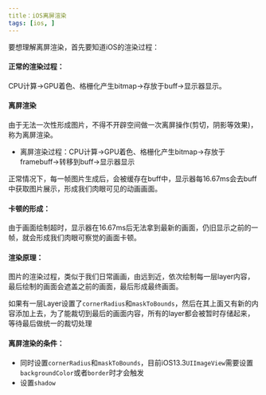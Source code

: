 ```yaml
---
title：iOS离屏渲染
tags: [ios, ]
---
```


要想理解离屏渲染，首先要知道iOS的渲染过程：

#### 正常的渲染过程：

CPU计算->GPU着色、格栅化产生bitmap->存放于buff->显示器显示。

#### 离屏渲染

由于无法一次性形成图片，不得不开辟空间做一次离屏操作(剪切，阴影等效果)，称为离屏渲染。

- 离屏渲染过程：CPU计算->GPU着色、格栅化产生bitmap->存放于framebuff->转移到buff->显示器显示

正常情况下，每一帧图片生成后，会被缓存在buff中，显示器每16.67ms会去buff中获取图片展示，形成我们肉眼可见的动画画面。

#### 卡顿的形成：

由于画面绘制超时，显示器在16.67ms后无法拿到最新的画面，仍旧显示之前的一帧，就会形成我们肉眼可察觉的画面卡顿。

#### 渲染原理：

图片的渲染过程，类似于我们日常画画，由远到近，依次绘制每一层layer内容，最后绘制的画面会遮盖之前的画面，最后形成最终画面。

如果有一层Layer设置了`cornerRadius`和`maskToBounds`，然后在其上面又有新的内容添加上去，为了能裁切到最后的画面内容，所有的layer都会被暂时存储起来，等待最后做统一的裁切处理

#### 离屏渲染的条件：

- 同时设置`cornerRadius`和`maskToBounds`，目前iOS13.3`UIImageView`需要设置`backgroundColor`或者`border`时才会触发
- 设置`shadow`


